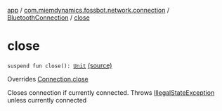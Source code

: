 [app](../../index.md) / [com.miemdynamics.fossbot.network.connection](../index.md) / [BluetoothConnection](index.md) / [close](./close.md)

# close

`suspend fun close(): `[`Unit`](https://kotlinlang.org/api/latest/jvm/stdlib/kotlin/-unit/index.html) [(source)](https://github.com/binyot/fossbot/tree/master/app/src/main/java/com/miemdynamics/fossbot/network/connection/BluetoothConnection.kt#L26)

Overrides [Connection.close](../-connection/close.md)

Closes connection if currently connected.
Throws [IllegalStateException](https://kotlinlang.org/api/latest/jvm/stdlib/kotlin/-illegal-state-exception/index.html) unless currently connected

